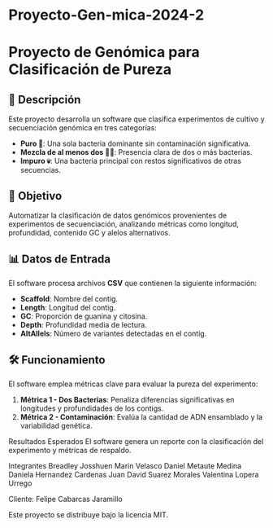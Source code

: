 # Proyecto-Gen-mica-2024-2
# Proyecto de Genómica para Clasificación de Pureza

## 📌 Descripción
Este proyecto desarrolla un software que clasifica experimentos de cultivo y secuenciación genómica en tres categorías:
- **Puro 🧫**: Una sola bacteria dominante sin contaminación significativa.
- **Mezcla de al menos dos 🧬🔬**: Presencia clara de dos o más bacterias.
- **Impuro 💀**: Una bacteria principal con restos significativos de otras secuencias.

## 🎯 Objetivo
Automatizar la clasificación de datos genómicos provenientes de experimentos de secuenciación, analizando métricas como longitud, profundidad, contenido GC y alelos alternativos.

## 📊 Datos de Entrada
El software procesa archivos **CSV** que contienen la siguiente información:
- **Scaffold**: Nombre del contig.
- **Length**: Longitud del contig.
- **GC**: Proporción de guanina y citosina.
- **Depth**: Profundidad media de lectura.
- **AltAllels**: Número de variantes detectadas en el contig.


## 🛠️ Funcionamiento
El software emplea métricas clave para evaluar la pureza del experimento:
1. **Métrica 1 - Dos Bacterias**: Penaliza diferencias significativas en longitudes y profundidades de los contigs.
2. **Métrica 2 - Contaminación**: Evalúa la cantidad de ADN ensamblado y la variabilidad genética.

Resultados Esperados
El software genera un reporte con la clasificación del experimento y métricas de respaldo.

Integrantes
Breadley Josshuen Marin Velasco
Daniel Metaute Medina
Daniela Hernandez Cardenas
Juan David Suarez Morales
Valentina Lopera Urrego

Cliente: Felipe Cabarcas Jaramillo

Este proyecto se distribuye bajo la licencia MIT.
